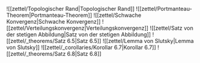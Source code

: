 ![[zettel/Topologischer Rand|Topologischer Rand]]
![[zettel/Portmanteau-Theorem|Portmanteau-Theorem]]
![[zettel/Schwache Konvergenz|Schwache Konvergenz]]
![[zettel/Verteilungskonvergenz|Verteilungskonvergenz]]
![[zettel/Satz von der stetigen Abbildung|Satz von der stetigen Abbildung]]
![[zettel/_theorems/Satz 6.5|Satz 6.5]]
![[zettel/Lemma von Slutsky|Lemma von Slutsky]]
![[zettel/_corollaries/Korollar 6.7|Korollar 6.7]]
![[zettel/_theorems/Satz 6.8|Satz 6.8]]